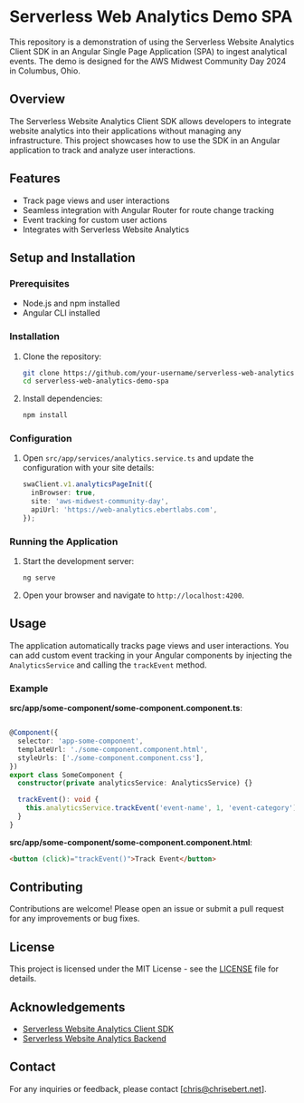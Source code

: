 # Serverless Web Analytics Demo SPA

This repository is a demonstration of using the Serverless Website Analytics Client SDK in an Angular Single Page Application (SPA) to ingest analytical events. The demo is designed for the AWS Midwest Community Day 2024 in Columbus, Ohio.

## Overview

The Serverless Website Analytics Client SDK allows developers to integrate website analytics into their applications without managing any infrastructure. This project showcases how to use the SDK in an Angular application to track and analyze user interactions.

## Features

- Track page views and user interactions
- Seamless integration with Angular Router for route change tracking
- Event tracking for custom user actions
- Integrates with Serverless Website Analytics

## Setup and Installation

### Prerequisites

- Node.js and npm installed
- Angular CLI installed

### Installation

1. Clone the repository:
   ```bash
   git clone https://github.com/your-username/serverless-web-analytics-demo-spa.git
   cd serverless-web-analytics-demo-spa
   ```

2. Install dependencies:
   ```bash
   npm install
   ```

### Configuration

1. Open `src/app/services/analytics.service.ts` and update the configuration with your site details:
   ```typescript
   swaClient.v1.analyticsPageInit({
     inBrowser: true,
     site: 'aws-midwest-community-day',
     apiUrl: 'https://web-analytics.ebertlabs.com',
   });
   ```

### Running the Application

1. Start the development server:
   ```bash
   ng serve
   ```

2. Open your browser and navigate to `http://localhost:4200`.

## Usage

The application automatically tracks page views and user interactions. You can add custom event tracking in your Angular components by injecting the `AnalyticsService` and calling the `trackEvent` method.

### Example

**src/app/some-component/some-component.component.ts**:
```typescript

@Component({
  selector: 'app-some-component',
  templateUrl: './some-component.component.html',
  styleUrls: ['./some-component.component.css'],
})
export class SomeComponent {
  constructor(private analyticsService: AnalyticsService) {}

  trackEvent(): void {
    this.analyticsService.trackEvent('event-name', 1, 'event-category');
  }
}
```

**src/app/some-component/some-component.component.html**:
```html
<button (click)="trackEvent()">Track Event</button>
```

## Contributing

Contributions are welcome! Please open an issue or submit a pull request for any improvements or bug fixes.

## License

This project is licensed under the MIT License - see the [LICENSE](LICENSE) file for details.

## Acknowledgements

- [Serverless Website Analytics Client SDK](https://github.com/rehanvdm/serverless-website-analytics-client)
- [Serverless Website Analytics Backend](https://github.com/rehanvdm/serverless-website-analytics)

## Contact

For any inquiries or feedback, please contact [chris@chrisebert.net].
